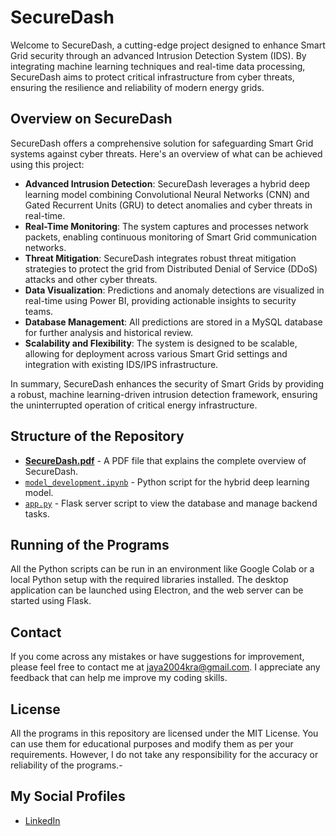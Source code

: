# SecureDash

Welcome to SecureDash, a cutting-edge project designed to enhance Smart Grid security through an advanced Intrusion Detection System (IDS). By integrating machine learning techniques and real-time data processing, SecureDash aims to protect critical infrastructure from cyber threats, ensuring the resilience and reliability of modern energy grids.

## Overview on SecureDash

SecureDash offers a comprehensive solution for safeguarding Smart Grid systems against cyber threats. Here's an overview of what can be achieved using this project:

- **Advanced Intrusion Detection**: SecureDash leverages a hybrid deep learning model combining Convolutional Neural Networks (CNN) and Gated Recurrent Units (GRU) to detect anomalies and cyber threats in real-time.
- **Real-Time Monitoring**: The system captures and processes network packets, enabling continuous monitoring of Smart Grid communication networks.
- **Threat Mitigation**: SecureDash integrates robust threat mitigation strategies to protect the grid from Distributed Denial of Service (DDoS) attacks and other cyber threats.
- **Data Visualization**: Predictions and anomaly detections are visualized in real-time using Power BI, providing actionable insights to security teams.
- **Database Management**: All predictions are stored in a MySQL database for further analysis and historical review.
- **Scalability and Flexibility**: The system is designed to be scalable, allowing for deployment across various Smart Grid settings and integration with existing IDS/IPS infrastructure.

In summary, SecureDash enhances the security of Smart Grids by providing a robust, machine learning-driven intrusion detection framework, ensuring the uninterrupted operation of critical energy infrastructure.

## Structure of the Repository

- [**SecureDash.pdf**](https://github.com/fromjyce/SecureDash/blob/main/Presentations/SecureDash/main.pdf) - A PDF file that explains the complete overview of SecureDash.
- [`model_development.ipynb`](https://github.com/fromjyce/SecureDash/blob/main/scripts/model_development.ipynb) - Python script for the hybrid deep learning model.
- [`app.py`](https://github.com/fromjyce/SecureDash/blob/main/database-app/app.py) - Flask server script to view the database and manage backend tasks.

## Running of the Programs

All the Python scripts can be run in an environment like Google Colab or a local Python setup with the required libraries installed. The desktop application can be launched using Electron, and the web server can be started using Flask.

## Contact

If you come across any mistakes or have suggestions for improvement, please feel free to contact me at [jaya2004kra@gmail.com](mailto:jaya2004kra@gmail.com). I appreciate any feedback that can help me improve my coding skills.

## License

All the programs in this repository are licensed under the MIT License. You can use them for educational purposes and modify them as per your requirements. However, I do not take any responsibility for the accuracy or reliability of the programs.-

## My Social Profiles

- [LinkedIn](https://www.linkedin.com/in/jayashrek/)
